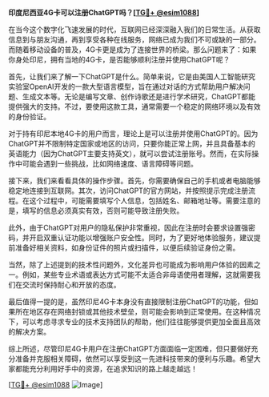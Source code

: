 **印度尼西亚4G卡可以注册ChatGPT吗？[[TG💪+ @esim1088](https://t.me/s/esim1088)]**

在当今这个数字化飞速发展的时代，互联网已经深深融入我们的日常生活。从获取信息到与朋友沟通，再到享受各种在线服务，网络已成为我们不可或缺的一部分。而随着移动设备的普及，4G卡更是成为了连接世界的桥梁。那么问题来了：如果你身处印尼，拥有当地的4G卡，是否能够顺利注册并使用ChatGPT呢？

首先，让我们来了解一下ChatGPT是什么。简单来说，它是由美国人工智能研究实验室OpenAI开发的一款大型语言模型，旨在通过对话的方式帮助用户解决问题、生成文本等。无论是编写文章、创作诗歌还是进行学术研究，ChatGPT都能提供强大的支持。不过，要使用这款工具，通常需要一个稳定的网络环境以及有效的身份验证。

对于持有印尼本地4G卡的用户而言，理论上是可以注册并使用ChatGPT的。因为ChatGPT并不限制特定国家或地区的访问，只要你能正常上网，并且具备基本的英语能力（因为ChatGPT主要支持英文），就可以尝试注册账号。然而，在实际操作中可能会遇到一些挑战，比如网络速度、语言障碍等问题。

接下来，我们来看看具体的操作步骤。首先，你需要确保自己的手机或者电脑能够稳定地连接到互联网。其次，访问ChatGPT的官方网站，并按照提示完成注册流程。在这个过程中，可能需要填写个人信息，包括姓名、邮箱地址等。需要注意的是，填写的信息必须真实有效，否则可能导致注册失败。

此外，由于ChatGPT对用户的隐私保护非常重视，因此在注册时会要求设置强密码，并开启双重认证功能以增强账户安全性。同时，为了更好地体验服务，建议提前准备好相关资料，如身份证件的照片或扫描件，以便后续验证身份之需。

当然，除了上述提到的技术性问题外，文化差异也可能成为影响用户体验的因素之一。例如，某些专业术语或表达方式可能不太适合非母语使用者理解，这就需要我们在交流时保持耐心和开放的态度。

最后值得一提的是，虽然印尼4G卡本身没有直接限制注册ChatGPT的功能，但如果所在地区存在网络封锁或其他技术壁垒，则可能会影响到正常使用。在这种情况下，可以考虑寻求专业的技术支持团队的帮助，他们往往能够提供更加全面且高效的解决方案。

综上所述，尽管印尼4G卡用户在注册ChatGPT方面面临一定困难，但只要做好充分准备并克服相关障碍，依然可以享受到这一先进科技带来的便利与乐趣。希望大家都能充分利用好手中的资源，在追求知识的路上越走越远！

[[TG💪+ @esim1088](https://t.me/s/esim1088) ![Image](https://i.postimg.cc/4NQfJmqS/Snipaste-2025-05-13-00-14-12.png)]